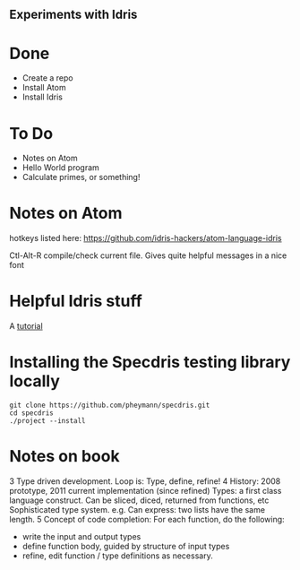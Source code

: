 ## Experiments with Idris

# Done

- Create a repo
- Install Atom
- Install Idris

# To Do

- Notes on Atom
- Hello World program
- Calculate primes, or something!

# Notes on Atom

hotkeys listed here:
https://github.com/idris-hackers/atom-language-idris

Ctl-Alt-R compile/check current file. Gives quite helpful messages in a nice font

# Helpful Idris stuff

A [tutorial](https://eb.host.cs.st-andrews.ac.uk/writings/idris-tutorial.pdf)

# Installing the Specdris testing library locally
    git clone https://github.com/pheymann/specdris.git
    cd specdris
    ./project --install

# Notes on book

3 Type driven development. Loop is: Type, define, refine!
4 History: 2008 prototype, 2011 current implementation (since refined)
Types: a first class language construct. Can be sliced, diced, returned from functions, etc
Sophisticated type system. e.g. Can express: two lists have the same length.
5 Concept of code completion: For each function, do the following:

- write the input and output types
- define function body, guided by structure of input types
- refine, edit function / type definitions as necessary.
